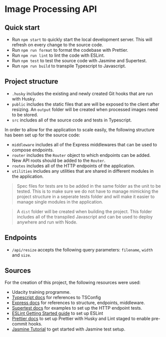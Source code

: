 # Image Processing API

## Quick start

- Run `npm start` to quickly start the local development server. This will refresh on every change to the source code.
- Run `npm run format` to format the codebase with Prettier.
- Run `npm run lint` to lint the code with ESLint.
- Run `npm test` to test the source code with Jasmine and Supertest.
- Run `npm run build` to transpile Typescript to Javascript.

## Project structure

- `.husky` includes the existing and newly created Git hooks that are run with Husky.
- `public` includes the static files that are will be exposed to the client after resizing. An `output` folder will be created when processed images need to be stored.
- `src` includes all of the source code and tests in Typescript.

In order to allow for the application to scale easily, the following structure has been set up for the source code:

- `middleware` includes all of the Express middlewares that can be used to compose endpoints.
- `router` includes the `Router` object to which endpoints can be added. New API roots should be added to the `Router`.
- `routes` includes all of the HTTP endpoints of the application.
- `utilities` includes any utilities that are shared in different modules in the application.

> Spec files for tests are to be added in the same folder as the unit to be tested. This is to make sure we do not have to manage mimicking the project structure in a seperate tests folder and will make it easier to manage single modules in the application.

> A `dist` folder will be created when building the project. This folder includes all of the transpiled Javascript and can be used to deploy anywhere and run with Node.

## Endpoints

- `/api/resize` accepts the following query parameters: `filename`, `width` and `size`.

## Sources

For the creation of this project, the following resources were used:

- Udacity training programme.
- [Typescript docs](https://www.typescriptlang.org/) for references to TSConfig
- [Express docs](https://expressjs.com/) for references to structure, endpoints, middleware.
- [Supertest docs](https://www.npmjs.com/package/supertest) for examples to set up the HTTP endpoint tests.
- [ESLint Getting Started guide](https://eslint.org/docs/latest/user-guide/getting-started) to set up ESLint
- [Prettier docs](https://prettier.io/docs/en/precommit.html) to set up Prettier with Husky and Lint staged to enable pre-commit hooks.
- [Jasmine Tutorial](https://jasmine.github.io/tutorials/your_first_suite) to get started with Jasmine test setup.

